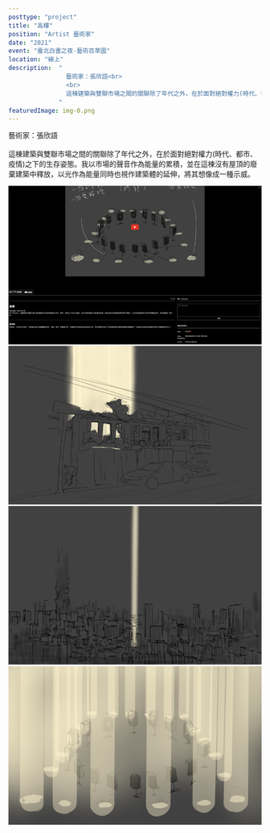 ```yaml
---
posttype: "project"
title: "高樓"
position: "Artist 藝術家"
date: "2021"
event: "臺北白晝之夜-藝術百草圖"
location: "線上"
description:  "
                藝術家：張欣語<br>
                <br>
                這棟建築與雙聯市場之間的關聯除了年代之外，在於面對絕對權力(時代、都市、疫情)之下的生存姿態。我以市場的聲音作為能量的累積，並在這棟沒有屋頂的廢棄建築中釋放，以光作為能量同時也視作建築體的延伸，將其想像成一種示威。<br>
              "
featuredImage: img-0.png
---
```


藝術家：張欣語<br>
<br>
這棟建築與雙聯市場之間的關聯除了年代之外，在於面對絕對權力(時代、都市、疫情)之下的生存姿態。我以市場的聲音作為能量的累積，並在這棟沒有屋頂的廢棄建築中釋放，以光作為能量同時也視作建築體的延伸，將其想像成一種示威。<br>

<div class="project_box">
<img class="project_subimg" src="./img-0.png">
</div>
<div class="project_box">
<img class="project_subimg" src="./img-1.png">
</div>
<div class="project_box">
<img class="project_subimg" src="./img-2.png">
</div>
<div class="project_box">
<img class="project_subimg" src="./img-3.png">
</div>
<div class="project_box"></div>

